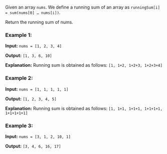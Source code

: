 Given an array ```nums```. We define a running sum of an array as ```runningSum[i] = sum(nums[0] … nums[i])```.

Return the running sum of nums.

### Example 1:

**Input:** ```nums = [1, 2, 3, 4]```

**Output:** ```[1, 3, 6, 10]```

**Explanation:** Running sum is obtained as follows: ```[1, 1+2, 1+2+3, 1+2+3+4]```

### Example 2:

**Input:** ```nums = [1, 1, 1, 1, 1]```

**Output:** ```[1, 2, 3, 4, 5]```

**Explanation:** Running sum is obtained as follows: ```[1, 1+1, 1+1+1, 1+1+1+1, 1+1+1+1+1]```

### Example 3:

**Input:** ```nums = [3, 1, 2, 10, 1]```

**Output:** ```[3, 4, 6, 16, 17]```
